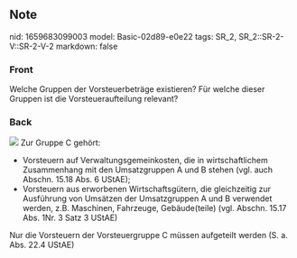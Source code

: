 ## Note
nid: 1659683099003
model: Basic-02d89-e0e22
tags: SR_2, SR_2::SR-2-V::SR-2-V-2
markdown: false

### Front
Welche Gruppen der Vorsteuerbeträge existieren? Für welche dieser Gruppen ist die Vorsteueraufteilung relevant?

### Back
<img src="paste-07ecb4df49dc6622e302e5f961f8925f0e69eb6a.jpg"> Zur
Gruppe C gehört:
<ul>
  <li>Vorsteuern auf Verwaltungsgemeinkosten, die in
  wirtschaftlichem Zusammenhang mit den Umsatzgruppen A und B
  stehen (vgl. auch Abschn. 15.18 Abs. 6 UStAE);
  <li>Vorsteuern aus erworbenen Wirtschaftsgütern, die gleichzeitig
  zur Ausführung von Umsätzen der Umsatzgruppen A und B verwendet
  werden, z.B. Maschinen, Fahrzeuge, Gebäude(teile) (vgl. Abschn.
  15.17 Abs. 1Nr. 3 Satz 3 UStAE)
</ul>Nur die Vorsteuern der Vorsteuergruppe C müssen aufgeteilt
werden (S. a. Abs. 22.4 UStAE)
